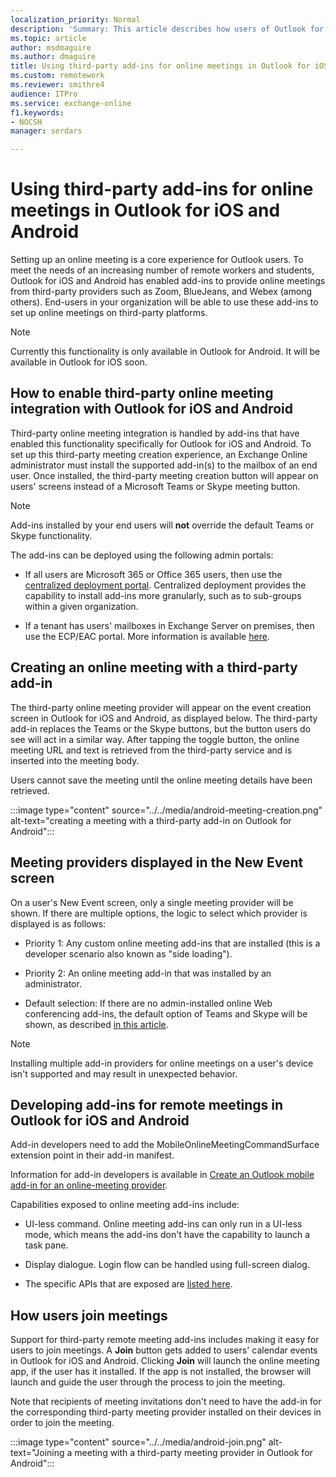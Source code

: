 ```yaml
---
localization_priority: Normal
description: 'Summary: This article describes how users of Outlook for iOS and Android can use third-party add-ins for online meetings'
ms.topic: article
author: msdmaguire
ms.author: dmaguire
title: Using third-party add-ins for online meetings in Outlook for iOS and Android
ms.custom: remotework 
ms.reviewer: smithre4
audience: ITPro
ms.service: exchange-online
f1.keywords:
- NOCSH
manager: serdars

---
```


# Using third-party add-ins for online meetings in Outlook for iOS and Android
 
Setting up an online meeting is a core experience for Outlook users. To meet the needs of an increasing number of remote workers and students, Outlook for iOS and Android has enabled add-ins to provide online meetings from third-party providers such as Zoom, BlueJeans, and Webex (among others). End-users in your organization will be able to use these add-ins to set up online meetings on third-party platforms.

> [!NOTE]
> Currently this functionality is only available in Outlook for Android. It will be available in Outlook for iOS soon.

## How to enable third-party online meeting integration with Outlook for iOS and Android

Third-party online meeting integration is handled by add-ins that have enabled this functionality specifically for Outlook for iOS and Android. To set up this third-party meeting creation experience, an Exchange Online administrator must install the supported add-in(s) to the mailbox of an end user. Once installed, the third-party meeting creation button will appear on users' screens instead of a Microsoft Teams or Skype meeting button.

> [!NOTE]
> Add-ins installed by your end users will **not** override the default Teams or Skype functionality.

The add-ins can be deployed using the following admin portals:

- If all users are Microsoft 365 or Office 365 users, then use the [centralized deployment portal](https://docs.microsoft.com/office/dev/add-ins/publish/centralized-deployment). Centralized deployment provides the capability to install add-ins more granularly, such as to sub-groups within a given organization.
    
- If a tenant has users' mailboxes in Exchange Server on premises, then use the ECP/EAC portal. More information is available [here](https://docs.microsoft.com/Exchange/install-or-remove-outlook-add-ins-2013-help).


## Creating an online meeting with a third-party add-in

The third-party online meeting provider will appear on the event creation screen in Outlook for iOS and Android, as displayed below. The third-party add-in replaces the Teams or the Skype buttons, but the button users do see will act in a similar way. After tapping the toggle button, the online meeting URL and text is retrieved from the third-party service and is inserted into the meeting body.

Users cannot save the meeting until the online meeting details have been retrieved.

:::image type="content" source="../../media/android-meeting-creation.png" alt-text="creating a meeting with a third-party add-in on Outlook for Android":::


## Meeting providers displayed in the New Event screen

On a user's New Event screen, only a single meeting provider will be shown. If there are multiple options, the logic to select which provider is displayed is as follows:

  - Priority 1: Any custom online meeting add-ins that are installed (this is a developer scenario also known as "side loading").

  - Priority 2: An online meeting add-in that was installed by an administrator.

  - Default selection: If there are no admin-installed online Web conferencing add-ins, the default option of Teams and Skype will be shown, as described [in this article](https://docs.microsoft.com/microsoftteams/setting-your-coexistence-and-upgrade-settings).

> [!NOTE]
> Installing multiple add-in providers for online meetings on a user's device isn't supported and may result in unexpected behavior.


## Developing add-ins for remote meetings in Outlook for iOS and Android

Add-in developers need to add the MobileOnlineMeetingCommandSurface extension point in their add-in manifest. 

Information for add-in developers is available in [Create an Outlook mobile add-in for an online-meeting provider](https://docs.microsoft.com/office/dev/add-ins/outlook/online-meeting).

Capabilities exposed to online meeting add-ins include:

  - UI-less command. Online meeting add-ins can only run in a UI-less mode, which means the add-ins don't have the capability to launch a task pane.

  - Display dialogue. Login flow can be handled using full-screen dialog.

  - The specific APIs that are exposed are [listed here](https://docs.microsoft.com/office/dev/add-ins/outlook/online-meeting\#available-apis).


## How users join meetings

Support for third-party remote meeting add-ins includes making it easy for users to join meetings. A **Join** button gets added to users' calendar events in Outlook for iOS and Android. Clicking **Join** will launch the online meeting app, if the user has it installed. If the app is not installed, the browser will launch and guide the user through the process to join the meeting. 

Note that recipients of meeting invitations don't need to have the add-in for the corresponding third-party meeting provider installed on their devices in order to join the meeting.

:::image type="content" source="../../media/android-join.png" alt-text="Joining a meeting with a third-party meeting provider in Outlook for Android":::
